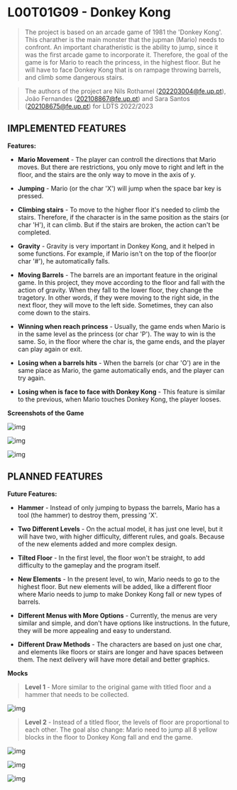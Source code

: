 # L00T01G09 - Donkey Kong<PROJECT NAME>


> The project is based on an arcade game of 1981 the 'Donkey Kong'. This charather is the main monster that the jupman (Mario) needs to confront. An important charatheristic is the ability to jump, since it was the first arcade game to incorporate it. Therefore, the goal of the game is for Mario to reach the princess, in the highest floor. But he will have to face Donkey Kong that is on rampage throwing barrels, and climb some dangerous stairs.

>The authors of the project are Nils Rothamel (202203004@fe.up.pt), João Fernandes (202108867@fe.up.pt) and Sara Santos (202108675@fe.up.pt) for LDTS 2022/2023

## IMPLEMENTED FEATURES

**Features:**

- **Mario Movement** - The player can controll the directions that Mario moves. But there are restrictions, you only move to right and left in the floor, and the stairs are the only way to move in the axis of y.

- **Jumping** - Mario (or the char 'X') will jump when the space bar key is pressed.

- **Climbing stairs** - To move to the higher floor it's needed to climb the stairs. Therefore, if the character is in the same position as the stairs (or char 'H'), it can climb. But if the stairs are broken, the action can't be completed.

- **Gravity** - Gravity is very important in Donkey Kong, and it helped in some functions. For example, if Mario isn't on the top of the floor(or char '#'), he automatically falls.

- **Moving Barrels** - The barrels are an important feature in the original game. In this project, they move according to the floor and fall with the action of gravity. When they fall to the  lower floor, they change the tragetory. In other words, if they were moving to the right side, in the next floor, they will move to the left side. Sometimes, they can also come down to the stairs.

- **Winning when reach princess** - Usually, the game ends when  Mario is in the same level as the princess (or char 'P'). The way to win is the same. So, in the floor where the char is, the game ends, and the player can play again or exit.

- **Losing when a barrels hits** - When the barrels (or char 'O') are in the same place as Mario, the game automatically ends, and the player can try again.

- **Losing when is face to face with Donkey Kong** - This feature is similar to the previous, when Mario touches Donkey Kong, the player looses.

**Screenshots of the Game**

![img](src/main/resources/img/floor_screenshot.png)

![img](src/main/resources/img/stairs_screenshot.png)

![img](src/main/resources/img/jump_screenshot.png)

## PLANNED FEATURES

**Future Features:**

- **Hammer** - Instead of only jumping to bypass the barrels, Mario has a tool (the hammer) to destroy them, pressing 'X'.

- **Two Different Levels** - On the actual model, it has just one level, but it will have two, with higher difficulty, different rules, and goals. Because of the new elements added and more complex design.

- **Tilted Floor** - In the first level, the floor won't be straight, to add difficulty to the gameplay and the program itself.

- **New Elements** - In the present level, to win, Mario needs to go to the highest floor. But new elements will be added, like a different floor where Mario needs to jump to make Donkey Kong fall or new types of barrels.

- **Different Menus with More Options** - Currently, the menus are very similar and simple, and don't have options like instructions. In the future, they will be more appealing and easy to understand.

- **Different Draw Methods** - The characters are based on just one char, and elements like floors or stairs are longer and have spaces between them. The next delivery will have more detail and better graphics.

**Mocks**

>**Level 1** - More similar to the original game with titled floor and a hammer that needs to be collected.

![img](src/main/resources/img/originalgame_nivel1.png)

>**Level 2** - Instead of a titled floor, the levels of floor are proportional to each other. The goal also change: Mario need to jump all 8 yellow blocks in the floor to Donkey Kong fall and end the game.

![img](src/main/resources/img/originalgame_nivel2.png)

![img](src/main/resources/img/originalgame_nivel2_lastfloor.png)

![img](src/main/resources/img/originalgame_nivel2_end.png)

